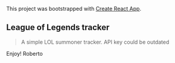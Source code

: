 This project was bootstrapped with [Create React App](https://github.com/facebook/create-react-app).

## League of Legends tracker

> A simple LOL summoner tracker. 
> API key could be outdated

Enjoy!
Roberto
